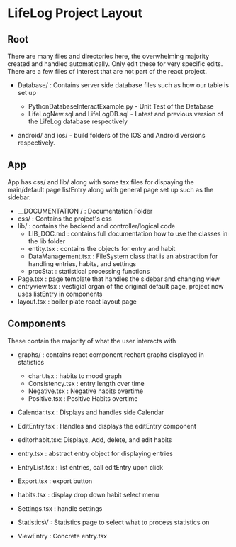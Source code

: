 # LifeLog Project Layout

## Root
There are many files and directories here, the overwhelming majority created and handled automatically. Only edit these for very specific edits. There are a few files of interest that are not part of the react project.

- Database/ : Contains server side database files such as how our table is set up
    - PythonDatabaseInteractExample.py - Unit Test of the Database
    - LifeLogNew.sql and LifeLogDB.sql - Latest and previous version of the LifeLog database respectively

- android/ and ios/ - build folders of the IOS and Android versions respectively.

## App
App has css/ and lib/ along with some tsx files for dispaying the main/default page listEntry along with general page set up such as the sidebar.

- __DOCUMENTATION / : Documentation Folder
- css/ : Contains the project's css
- lib/ : contains the backend and controller/logical code
    * LIB_DOC.md : contains full documentation how to use the classes in the lib folder
    * entity.tsx : contains the objects for entry and habit
    * DataManagement.tsx : FileSystem class that is an abstraction for handling entries, habits, and settings
    * procStat : statistical processing functions
- Page.tsx : page template that handles the sidebar and changing view
- entryview.tsx : vestigial organ of the original default page, project now uses listEntry in components
- layout.tsx : boiler plate react layout page

## Components
These contain the majority of what the user interacts with

- graphs/ : contains react component rechart graphs displayed in statistics
    * chart.tsx : habits to mood graph
    * Consistency.tsx : entry length over time
    * Negative.tsx : Negative habits overtime
    * Positive.tsx : Positive Habits overtime 

- Calendar.tsx : Displays and handles side Calendar
- EditEntry.tsx : Handles and displays the editEntry component
- editorhabit.tsx: Displays, Add, delete, and edit habits
- entry.tsx : abstract entry object for displaying entries
- EntryList.tsx : list entries, call editEntry upon click
- Export.tsx : export button
- habits.tsx : display drop down habit select menu
- Settings.tsx : handle settings
- StatisticsV : Statistics page to select what to process statistics on
- ViewEntry : Concrete entry.tsx